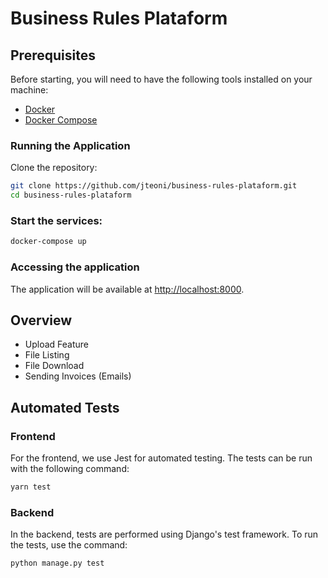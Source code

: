 # Business Rules Plataform

## Prerequisites

Before starting, you will need to have the following tools installed on your machine:

-   [Docker](https://www.docker.com/get-started)
-   [Docker Compose](https://docs.docker.com/compose/install/)

### Running the Application

Clone the repository:

```bash
git clone https://github.com/jteoni/business-rules-plataform.git
cd business-rules-plataform
```

### Start the services:

```bash
docker-compose up
```

### Accessing the application

The application will be available at [http://localhost:8000](http://localhost:8000).

## Overview

-   Upload Feature
-   File Listing
-   File Download
-   Sending Invoices (Emails)

## Automated Tests

### Frontend

For the frontend, we use Jest for automated testing. The tests can be run with the following command:

```bash
yarn test
```

### Backend

In the backend, tests are performed using Django's test framework. To run the tests, use the command:

```bash
python manage.py test
```
